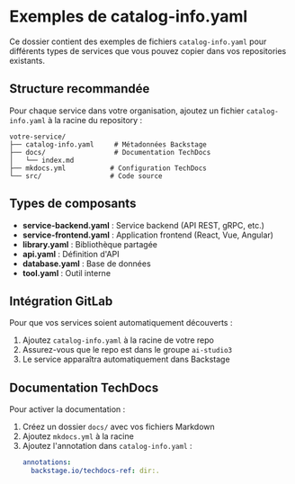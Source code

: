 # Exemples de catalog-info.yaml

Ce dossier contient des exemples de fichiers `catalog-info.yaml` pour différents types de services que vous pouvez copier dans vos repositories existants.

## Structure recommandée

Pour chaque service dans votre organisation, ajoutez un fichier `catalog-info.yaml` à la racine du repository :

```
votre-service/
├── catalog-info.yaml     # Métadonnées Backstage
├── docs/                 # Documentation TechDocs
│   └── index.md
├── mkdocs.yml           # Configuration TechDocs
└── src/                 # Code source
```

## Types de composants

- **service-backend.yaml** : Service backend (API REST, gRPC, etc.)
- **service-frontend.yaml** : Application frontend (React, Vue, Angular)
- **library.yaml** : Bibliothèque partagée
- **api.yaml** : Définition d'API
- **database.yaml** : Base de données
- **tool.yaml** : Outil interne

## Intégration GitLab

Pour que vos services soient automatiquement découverts :

1. Ajoutez `catalog-info.yaml` à la racine de votre repo
2. Assurez-vous que le repo est dans le groupe `ai-studio3`
3. Le service apparaîtra automatiquement dans Backstage

## Documentation TechDocs

Pour activer la documentation :

1. Créez un dossier `docs/` avec vos fichiers Markdown
2. Ajoutez `mkdocs.yml` à la racine
3. Ajoutez l'annotation dans `catalog-info.yaml` :
   ```yaml
   annotations:
     backstage.io/techdocs-ref: dir:.
   ```